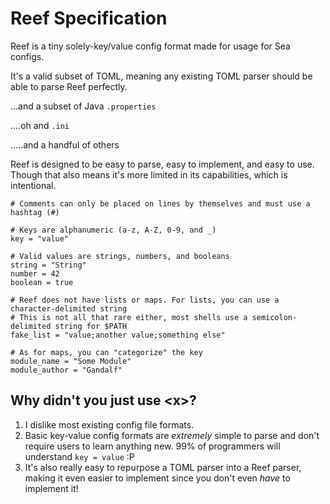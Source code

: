 # Reef Specification

Reef is a tiny solely-key/value config format made for usage for Sea configs.

It's a valid subset of TOML, meaning any existing TOML parser should be able to
parse Reef perfectly.

...and a subset of Java `.properties`

....oh and `.ini`

.....and a handful of others

Reef is designed to be easy to parse, easy to implement, and easy to use. Though
that also means it's more limited in its capabilities, which is intentional.

```reef
# Comments can only be placed on lines by themselves and must use a hashtag (#)

# Keys are alphanumeric (a-z, A-Z, 0-9, and _)
key = "value"

# Valid values are strings, numbers, and booleans
string = "String"
number = 42
boolean = true

# Reef does not have lists or maps. For lists, you can use a character-delimited string
# This is not all that rare either, most shells use a semicolon-delimited string for $PATH
fake_list = "value;another value;something else"

# As for maps, you can "categorize" the key
module_name = "Some Module"
module_author = "Gandalf"
```

## Why didn't you just use &lt;x&gt;?

1. I dislike most existing config file formats.
2. Basic key-value config formats are _extremely_ simple to parse and don't
   require users to learn anything new. 99% of programmers will understand
   `key = value` :P
3. It's also really easy to repurpose a TOML parser into a Reef parser, making
   it even easier to implement since you don't even _have_ to implement it!
